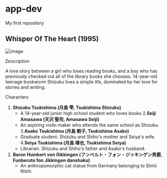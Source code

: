 # app-dev
 My first repository

 ## **Whisper Of The Heart (1995)**

![image](https://github.com/BuhayRavenNightingale2002/app-dev/assets/152288203/ffa8dee6-ca57-4183-affa-53dc1a872330)

*Description*


A love story between a girl who loves reading books, and a boy who has previously checked out all of the library books she chooses. 14-year-old teenage bookworm Shizuku lives a simple life, dominated by her love for stories and writing.
 
Characters
1. **Shizuku Tsukishima (月島 雫, Tsukishima Shizuku)**
     - A 14-year-old junior high school student who loves books
2.**Seiji Amasawa (天沢 聖司, Amasawa Seiji)**
    - An aspiring violin maker who attends the same school as Shizuku.
3.**Asako Tsukishima (月島 朝子, Tsukishima Asako)**
    - Graduate student. Shizuku and Shiho's mother and Seiya's wife.
4.**Seiya Tsukishima (月島 靖也, Tsukishima Seiya)**
    - Librarian. Shizuku and Shiho's father and Asako's husband.
5. **Baron Humbert von Gikkingen (フンベルト・フォン・ジッキンゲン男爵, Funberuto fon Jikkingen danshaku)**
    - An anthropomorphic cat statue from Germany belonging to Shirō Nishi.



